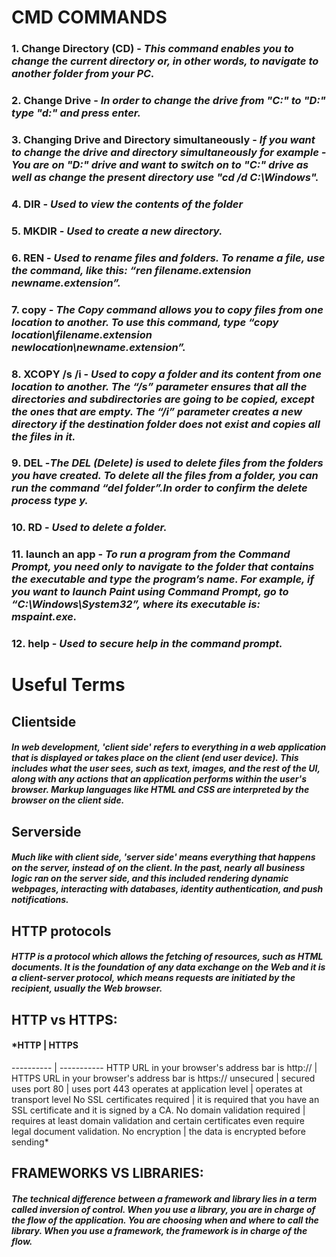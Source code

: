 # **CMD COMMANDS**
### 1. **Change Directory (CD)** - *This command enables you to change the current directory or, in other words, to navigate to another folder from your PC.*
### 2. **Change Drive** - *In order to change the drive from "C:" to "D:" type "d:" and press enter.*
### 3. **Changing Drive and Directory simultaneously** - *If you want to change the drive and directory simultaneously for example - You are on "D:" drive and want to switch on to "C:" drive as well as change the present directory use "cd /d C:\Windows".*
### 4. **DIR** - *Used to view the contents of the folder*
### 5. **MKDIR** - *Used to create a new directory.*
### 6. **REN** - *Used to rename files and folders. To rename a file, use the command, like this: “ren filename.extension newname.extension”.*
### 7. **copy** - *The Copy command allows you to copy files from one location to another. To use this command, type “copy location\filename.extension newlocation\newname.extension”.*
### 8. **XCOPY /s /i** - *Used to copy a folder and its content from one location to another. The “/s” parameter ensures that all the directories and subdirectories are going to be copied, except the ones that are empty. The “/i” parameter creates a new directory if the destination folder does not exist and copies all the files in it.*
### 9. **DEL** -*The DEL (Delete) is used to delete files from the folders you have created. To delete all the files from a folder, you can run the command “del folder”.In order to confirm the delete process type y.*
### 10. **RD** - *Used to delete a folder.*
### 11. **launch an app** - *To run a program from the Command Prompt, you need only to navigate to the folder that contains the executable and type the program’s name. For example, if you want to launch Paint using Command Prompt, go to “C:\Windows\System32”, where its executable is: mspaint.exe.*
### 12. **help** - *Used to secure help in the command prompt.* 
# **Useful Terms**
## **Clientside**
#### *In web development, 'client side' refers to everything in a web application that is displayed or takes place on the client (end user device). This includes what the user sees, such as text, images, and the rest of the UI, along with any actions that an application performs within the user's browser. Markup languages like HTML and CSS are interpreted by the browser on the client side.*
## **Serverside**
#### *Much like with client side, 'server side' means everything that happens on the server, instead of on the client. In the past, nearly all business logic ran on the server side, and this included rendering dynamic webpages, interacting with databases, identity authentication, and push notifications.*
## **HTTP protocols**
#### *HTTP is a protocol which allows the fetching of resources, such as HTML documents. It is the foundation of any data exchange on the Web and it is a client-server protocol, which means requests are initiated by the recipient, usually the Web browser.*
## **HTTP vs HTTPS:**
#### *HTTP | HTTPS
---------- | -----------
HTTP URL in your browser's address bar is http:// | HTTPS URL in your browser's address bar is https://
unsecured | secured
uses port 80 | uses port 443
operates at application level | operates at transport level
No SSL certificates required | it is required that you have an SSL certificate and it is signed by a CA.
No domain validation required | requires at least domain validation and certain certificates even require legal document validation.
No encryption | the data is encrypted before sending*

## **FRAMEWORKS VS LIBRARIES:**
#### *The technical difference between a framework and library lies in a term called inversion of control. When you use a library, you are in charge of the flow of the application. You are choosing when and where to call the library. When you use a framework, the framework is in charge of the flow.*